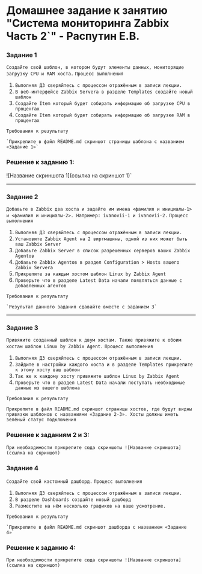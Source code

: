 # Домашнее задание к занятию "Система мониторинга Zabbix Часть 2`" - Распутин Е.В.

### Задание 1

`Создайте свой шаблон, в котором будут элементы данных, мониторящие загрузку CPU и RAM хоста.`
`Процесс выполнения`

1. `Выполняя ДЗ сверяйтесь с процессом отражённым в записи лекции.`
2. `В веб-интерфейсе Zabbix Servera в разделе Templates создайте новый шаблон`
3. `Создайте Item который будет собирать информацию об загрузке CPU в процентах`
4. `Создайте Item который будет собирать информацию об загрузке RAM в процентах`

`Требования к результату`

	`Прикрепите в файл README.md скриншот страницы шаблона с названием «Задание 1»`

### Решение к заданию 1:

![Название скриншота 1](ссылка на скриншот 1)`

---

### Задание 2

`Добавьте в Zabbix два хоста и задайте им имена <фамилия и инициалы-1> и <фамилия и инициалы-2>. Например: ivanovii-1 и ivanovii-2.`
`Процесс выполнения`

1.  `Выполняя ДЗ сверяйтесь с процессом отражённым в записи лекции.`
2.  `Установите Zabbix Agent на 2 виртмашины, одной из них может быть ваш Zabbix Server`
3.  `Добавьте Zabbix Server в список разрешенных серверов ваших Zabbix Agentов`
4.  `Добавьте Zabbix Agentов в раздел Configuration > Hosts вашего Zabbix Servera`
5.  `Прикрепите за каждым хостом шаблон Linux by Zabbix Agent`
6.  `Проверьте что в разделе Latest Data начали появляться данные с добавленных агентов`

`Требования к результату`

    `Результат данного задания сдавайте вместе с заданием 3`
---

### Задание 3

`Привяжите созданный шаблон к двум хостам. Также привяжите к обоим хостам шаблон Linux by Zabbix Agent.`
`Процесс выполнения`

1.  `Выполняя ДЗ сверяйтесь с процессом отражённым в записи лекции.`
2.  `Зайдите в настройки каждого хоста и в разделе Templates прикрепите к этому хосту ваш шаблон`
3.  `Так же к каждому хосту привяжите шаблон Linux by Zabbix Agent`
4.  `Проверьте что в раздел Latest Data начали поступать необходимые данные из вашего шаблона`

`Требования к результату`

   `Прикрепите в файл README.md скриншот страницы хостов, где будут видны привязки шаблонов с названиями «Задание 2-3». Хосты должны иметь зелёный статус подключения`

### Решение к заданиям 2 и 3:

`При необходимости прикрепитe сюда скриншоты
![Название скриншота](ссылка на скриншот)`

### Задание 4

`Создайте свой кастомный дашборд.`
`Процесс выполнения`

1.  `Выполняя ДЗ сверяйтесь с процессом отражённым в записи лекции.`
2.  `В разделе Dashboards создайте новый дашборд`
3.  `Разместите на нём несколько графиков на ваше усмотрение.`

`Требования к результату`

    `Прикрепите в файл README.md скриншот дашборда с названием «Задание 4»`

### Решение к заданию 4:

`При необходимости прикрепитe сюда скриншоты
![Название скриншота](ссылка на скриншот)`
